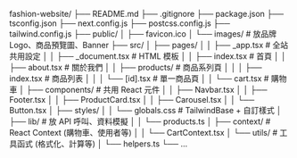 fashion-website/
├── README.md
├── .gitignore
├── package.json
├── tsconfig.json
├── next.config.js
├── postcss.config.js
├── tailwind.config.js
├── public/
│   ├── favicon.ico
│   └── images/            # 放品牌 Logo、商品預覽圖、Banner
├── src/
│   ├── pages/
│   │   ├── _app.tsx        # 全站共用設定
│   │   ├── _document.tsx   # HTML 模板
│   │   ├── index.tsx       # 首頁
│   │   ├── about.tsx       # 關於我們
│   │   ├── products/       # 商品系列頁
│   │   │   ├── index.tsx   # 商品列表
│   │   │   └── [id].tsx    # 單一商品頁
│   │   └── cart.tsx        # 購物車
│   ├── components/         # 共用 React 元件
│   │   ├── Navbar.tsx
│   │   ├── Footer.tsx
│   │   ├── ProductCard.tsx
│   │   ├── Carousel.tsx
│   │   └── Button.tsx
│   ├── styles/
│   │   └── globals.css     # TailwindBase + 自訂樣式
│   ├── lib/                # 放 API 呼叫、資料模擬
│   │   └── products.ts
│   ├── context/            # React Context (購物車、使用者等)
│   │   └── CartContext.tsx
│   └── utils/              # 工具函式 (格式化、計算等)
│       └── helpers.ts
└── …
